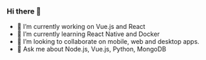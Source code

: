 ### Hi there 👋


- 🔭 I’m currently working on Vue.js and React
- 🌱 I’m currently learning React Native and Docker
- 👯 I’m looking to collaborate on mobile, web and desktop apps.
- 💬 Ask me about Node.js, Vue.js, Python, MongoDB
